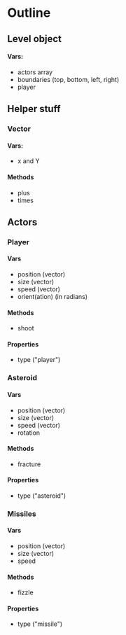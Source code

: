 # Outline
## Level object
#### Vars:
* actors array
* boundaries (top, bottom, left, right)
* player

## Helper stuff
### Vector
#### Vars:
* x and Y
#### Methods
* plus
* times

## Actors

### Player
#### Vars
* position (vector)
* size (vector)
* speed (vector)
* orient(ation) (in radians)
#### Methods
* shoot
#### Properties
* type ("player")

### Asteroid
#### Vars
* position (vector)
* size (vector)
* speed (vector)
* rotation 
#### Methods
* fracture
#### Properties
* type ("asteroid")

### Missiles
#### Vars
* position (vector)
* size (vector)
* speed
#### Methods
* fizzle
#### Properties
* type ("missile")

